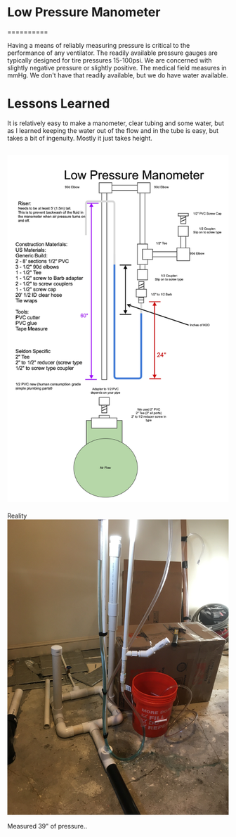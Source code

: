 # Low Pressure Manometer
==========

Having a means of reliably measuring pressure is critical to the performance of any ventilator. The readily available pressure gauges are typically designed for tire pressures 15-100psi. We are concerned with slightly negative pressure or slightly positive. The medical field measures in mmHg. We don't have that readily available, but we do have water available.


# Lessons Learned

It is relatively easy to make a manometer, clear tubing and some water, but as I learned keeping the water out of the flow and in the tube is easy, but takes a bit of ingenuity. Mostly it just takes height.

![Drawing Manometer](ManometerDrawing2.jpg)
----------
Reality
![Working Manometer](manometer_success.jpg)

Measured 39" of pressure..
